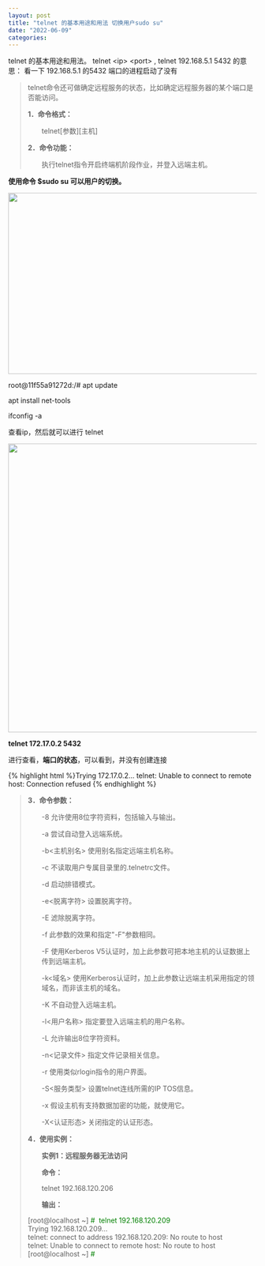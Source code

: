 ```yaml
---
layout: post
title: "telnet 的基本用途和用法 切换用户sudo su"
date: "2022-06-09"
categories: 
---
```

<p>telnet 的基本用途和用法。 telnet &lt;ip&gt; &lt;port&gt; , telnet 192.168.5.1 5432 的意思： 看一下 192.168.5.1 的5432 端口的进程启动了没有</p> 
<blockquote> 
<p>telnet命令还可做确定远程服务的状态，比如确定远程服务器的某个端口是否能访问。</p> 
<p><strong>1．</strong><strong>命令格式：</strong></p> 
<p style="margin-left:21pt;">telnet[参数][主机]</p> 
<p><strong>2．</strong><strong>命令功能：</strong></p> 
<p style="margin-left:21pt;">执行telnet指令开启终端机阶段作业，并登入远端主机。</p> 
</blockquote> 
<p><strong>使用命令 $sudo su 可以用户的切换。</strong></p> 
<p><img alt="" height="367" src="https://img-blog.csdnimg.cn/104f60aa9fa84e40a5a233708d36ac06.png" width="963"></p> 
<p>root@11f55a91272d:/# apt update</p> 
<p>apt install net-tools</p> 
<p>ifconfig -a</p> 
<p>查看ip，然后就可以进行 telnet</p> 
<p><img alt="" height="585" src="https://img-blog.csdnimg.cn/e333f55af7474f17aaefa4463b081f44.png" width="1047"></p> 
<p><strong>telnet 172.17.0.2 5432</strong></p> 
<p>进行查看，<strong>端口的状态</strong>，可以看到，并没有创建连接</p> 
{% highlight html %}Trying 172.17.0.2...
telnet: Unable to connect to remote host: Connection refused
{% endhighlight %} 
<blockquote> 
<p><strong>3．</strong><strong>命令参数：</strong></p> 
<p style="margin-left:21pt;">-8 允许使用8位字符资料，包括输入与输出。</p> 
<p style="margin-left:21pt;">-a 尝试自动登入远端系统。</p> 
<p style="margin-left:21pt;">-b&lt;主机别名&gt; 使用别名指定远端主机名称。</p> 
<p style="margin-left:21pt;">-c 不读取用户专属目录里的.telnetrc文件。</p> 
<p style="margin-left:21pt;">-d 启动排错模式。</p> 
<p style="margin-left:21pt;">-e&lt;脱离字符&gt; 设置脱离字符。</p> 
<p style="margin-left:21pt;">-E 滤除脱离字符。</p> 
<p style="margin-left:21pt;">-f 此参数的效果和指定"-F"参数相同。</p> 
<p style="margin-left:21pt;">-F 使用Kerberos V5认证时，加上此参数可把本地主机的认证数据上传到远端主机。</p> 
<p style="margin-left:21pt;">-k&lt;域名&gt; 使用Kerberos认证时，加上此参数让远端主机采用指定的领域名，而非该主机的域名。</p> 
<p style="margin-left:21pt;">-K 不自动登入远端主机。</p> 
<p style="margin-left:21pt;">-l&lt;用户名称&gt; 指定要登入远端主机的用户名称。</p> 
<p style="margin-left:21pt;">-L 允许输出8位字符资料。</p> 
<p style="margin-left:21pt;">-n&lt;记录文件&gt; 指定文件记录相关信息。</p> 
<p style="margin-left:21pt;">-r 使用类似rlogin指令的用户界面。</p> 
<p style="margin-left:21pt;">-S&lt;服务类型&gt; 设置telnet连线所需的IP TOS信息。</p> 
<p style="margin-left:21pt;">-x 假设主机有支持数据加密的功能，就使用它。</p> 
<p style="margin-left:21pt;">-X&lt;认证形态&gt; 关闭指定的认证形态。</p> 
<p><strong>4．</strong><strong>使用实例：</strong></p> 
<p style="margin-left:21pt;"><strong>实例</strong><strong>1：</strong><strong>远程服务器无法访问</strong></p> 
<p style="margin-left:21pt;"><strong>命令：</strong></p> 
<p style="margin-left:21pt;">telnet 192.168.120.206</p> 
<p style="margin-left:21pt;"><strong>输出：</strong></p> 
<p style="margin-left:21pt;"></p> 
<div> 
<div>
[root@localhost ~]
<span style="color:rgba(0,128,0,1);">#</span>
<span style="color:rgba(0,128,0,1);"> telnet 192.168.120.209</span>
<br> Trying 192.168.120.209...
<br> telnet: connect to address 192.168.120.209: No route to host
<br> telnet: Unable to connect to remote host: No route to host
<br> [root@localhost ~]
<span style="color:rgba(0,128,0,1);">#</span> 
</div> 
</div> 
</blockquote>
